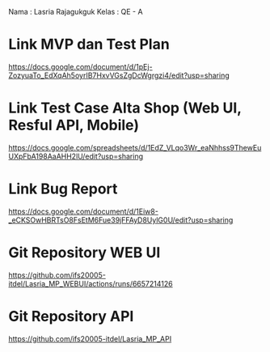 Nama : Lasria Rajagukguk
Kelas : QE - A

# Link MVP dan Test Plan

https://docs.google.com/document/d/1pEj-ZozyuaTo_EdXqAh5oyrIB7HxvVGsZgDcWgrgzi4/edit?usp=sharing

# Link Test Case Alta Shop (Web UI, Resful API, Mobile)

https://docs.google.com/spreadsheets/d/1EdZ_VLqo3Wr_eaNhhss9ThewEuUXpFbA198AaAHH2lU/edit?usp=sharing

# Link Bug Report

https://docs.google.com/document/d/1Eiw8-_eCKSOwHBRTsO8FsEtM6Fue39jFFAyD8UylG0U/edit?usp=sharing

# Git Repository WEB UI

https://github.com/ifs20005-itdel/Lasria_MP_WEBUI/actions/runs/6657214126

# Git Repository API

https://github.com/ifs20005-itdel/Lasria_MP_API
